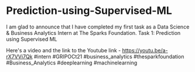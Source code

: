 # Prediction-using-Supervised-ML
I am glad to announce that I have completed my first task as a Data Science & Business Analytics Intern at The Sparks Foundation.
Task 1: Prediction using Supervised ML

Here's a video and the link to the 
Youtube link - https://youtu.be/a-rX7VVi7Qk
#intern #GRIPOCt21 #business_analytics #thesparkfoundation
#Business_Analytics #deeplearning #machinelearning
